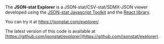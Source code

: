 The **JSON-stat Explorer** is a JSON-stat/CSV-stat/SDMX-JSON viewer developed using the [JSON-stat Javascript Toolkit](https://www.npmjs.com/package/jsonstat-tookit) and the [React library](https://reactjs.org).

You can try it at https://jsonstat.com/explorer/.

The latest version of this code is available at [https://github.com/jsonstat/explorer](https://github.com/jsonstat/explorer).
